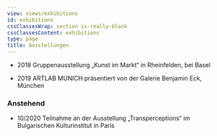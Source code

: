 ```yaml
---
view: views/exhibitions
id: exhibitions
cssClassesWrap: section is-really-black
cssClassesContent: exhibitions
type: page
title: Ausstellungen
---
```


- 2018 Gruppenausstellung „Kunst im Markt“ in Rheinfelden, bei Basel

- 2019 ARTLAB MUNICH präsentiert von der Galerie Benjamin Eck, München

### Anstehend
- 10/2020 Teilnahme an der Ausstellung „Transperceptions“ im Bulgarischen Kulturinstitut in Paris
